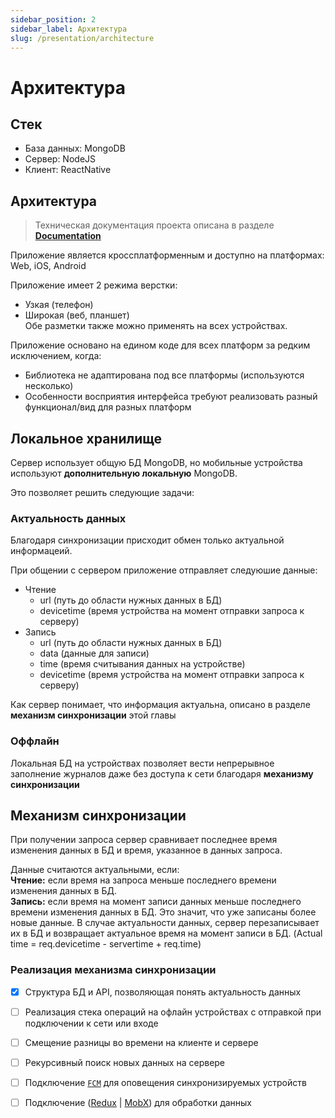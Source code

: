 ```yaml
---
sidebar_position: 2
sidebar_label: Архитектура
slug: /presentation/architecture
---
```


# Архитектура

## Стек

*  База данных: MongoDB
*  Сервер: NodeJS
*  Клиент: ReactNative
  
## Архитектура

> Техническая документация проекта описана в разделе **[Documentation](http://localhost:3002/docs/documentation)**

Приложение является кроссплатформенным и доступно на платформах: Web, iOS, Android

Приложение имеет 2 режима верстки: 
* Узкая (телефон)  
* Широкая (веб, планшет)  
Обе разметки также можно применять на всех устройствах.   

Приложение основано на едином коде для всех платформ за редким исключением, когда:
* Библиотека не адаптирована под все платформы (используются несколько)
* Особенности восприятия интерфейса требуют реализовать разный функционал/вид для разных платформ
  

## Локальное хранилище
  
Сервер использует общую БД MongoDB, но мобильные устройства используют **дополнительную локальную** MongoDB.   

Это позволяет решить следующие задачи:  
  
### Актуальность данных

Благодаря синхронизации присходит обмен только актуальной информацеий.

При общении с сервером приложение отправляет следуюшие данные:
* Чтение
  * url (путь до области нужных данных в БД)
  * devicetime (время устройства на момент отправки запроса к серверу)
* Запись
  * url (путь до области нужных данных в БД)
  * data (данные для записи)
  * time (время считывания данных на устройстве)
  * devicetime (время устройства на момент отправки запроса к серверу)

Как сервер понимает, что информация актуальна, описано в разделе **механизм синхронизации** этой главы

### Оффлайн

Локальная БД на устройствах позволяет вести непрерывное заполнение журналов даже без доступа к сети благодаря **механизму синхронизации**

## Механизм синхронизации

При получении запроса сервер сравнивает последнее время изменения данных в БД и время, указанное в данных запроса.  

Данные считаются актуальными, если:   
**Чтение:** если время на запроса меньше последнего времени изменения данных в БД.  
**Запись:** если время на момент записи данных меньше последнего времени изменения данных в БД. Это значит, что уже записаны более новые данные. 
В случае актуальности данных, сервер перезаписывает их в БД и возвращает актуальное время на момент записи в БД. (Actual time = req.devicetime - servertime + req.time)

### Реализация механизма синхронизации
- [x] Структура БД и API, позволяющая понять актуальность данных
- [ ] Реализация стека операций на офлайн устройствах с отправкой при подключении к сети или входе
- [ ] Смещение разницы во времени на клиенте и сервере
- [ ] Рекурсивный поиск новых данных на сервере
- [ ] Подключение [`FCM`](https://firebase.google.com/products/cloud-messaging?hl=ru) для оповещения синхронизируемых устройств
- [ ] Подключение ([Redux](https://redux.js.org/) | [MobX](https://mobx.js.org/)) для обработки данных

